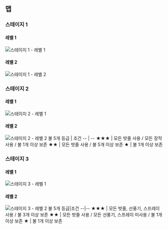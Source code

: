## 맵

### 스테이지 1
#### 레벨 1
![스테이지 1 - 레벨 1](./S1L1.png)
#### 레벨 2
![스테이지 1 - 레벨 2](./S1L2.png)

### 스테이지 2
#### 레벨 1
![스테이지 2 - 레벨 1](./S2L1.png)
#### 레벨 2
![스테이지 2 - 레벨 2](./S2L2.png)
불 5개
등급 | 조건
-- | --
★★★ | 모든 밧줄 사용 / 모든 장작 사용 / 불 1개 이상 보존
★★ | 모든 밧줄 사용 / 불 5개 이상 보존
★ | 불 1개 이상 보존
### 스테이지 3
#### 레벨 1
![스테이지 3 - 레벨 1](./S3L1.png)
#### 레벨 2
![스테이지 3 - 레벨 2](./S3L2.png)
불 5개
등급|조건
--|--
★★★ | 모든 밧줄, 선풍기, 스프레이 사용 / 불 3개 이상 보존
★★ | 모든 밧줄 사용 / 모든 선풍기, 스프레이 미사용 / 불 1개 이상 보존
★ | 불 1개 이상 보존
